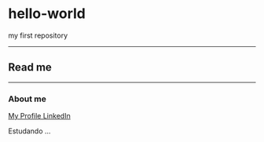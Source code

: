 # hello-world
my first repository

---

## Read me
---

### About me
[My Profile LinkedIn](https://www.linkedin.com/in/cleberson-dos-santos-soares-7791a5b6)

Estudando ...

